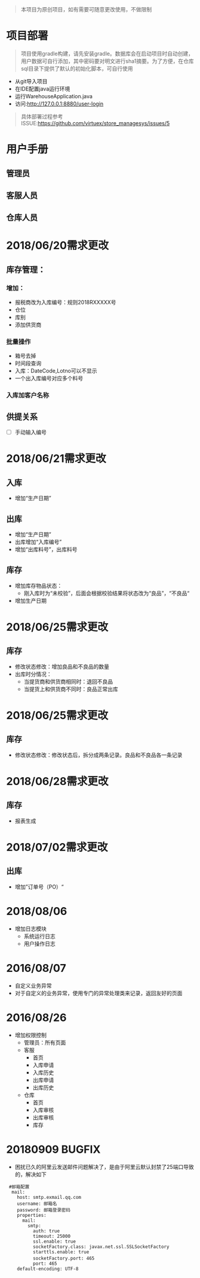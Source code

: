> 本项目为原创项目，如有需要可随意更改使用，不做限制

# 项目部署
> 项目使用gradle构建，请先安装gradle。数据库会在启动项目时自动创建，用户数据可自行添加，其中密码要对明文进行sha1摘要。为了方便，在仓库sql目录下提供了默认的初始化脚本，可自行使用
- 从git导入项目
- 在IDE配置java运行环境
- 运行WarehouseApplication.java
- 访问:http://127.0.0.1:8880/user-login

> 具体部署过程参考ISSUE:https://github.com/virtuex/store_managesys/issues/5

# 用户手册



## 管理员

## 客服人员

## 仓库人员


# 2018/06/20需求更改
## 库存管理：
### 增加：
- 报税商改为入库编号：规则2018RXXXXX号
- 仓位
- 库别
- 添加供货商

### 批量操作
- 箱号去掉
- 时间段查询
- 入库：DateCode,Lotno可以不显示
- 一个出入库编号对应多个料号

### 入库加客户名称


## 供提关系
- [ ] 手动输入编号


# 2018/06/21需求更改
## 入库
- 增加“生产日期”
## 出库
- 增加“生产日期”
- 出库增加“入库编号” 
- 增加“出库料号”，出库料号

## 库存
- 增加库存物品状态：
  - 刚入库时为“未校验”，后面会根据校验结果将状态改为“良品”，“不良品“
- 增加生产日期

# 2018/06/25需求更改
## 库存
- 修改状态修改：增加良品和不良品的数量
- 出库时分情况：
  - 当提货商和供货商相同时：退回不良品
  - 当提货上和供货商不同时：良品正常出库
  
  
# 2018/06/25需求更改
## 库存
- 修改状态修改：修改状态后，拆分成两条记录。良品和不良品各一条记录

# 2018/06/28需求更改
## 库存
- 报表生成

# 2018/07/02需求更改
## 出库
  - 增加”订单号（PO）“
  
# 2018/08/06
- 增加日志模块
  - 系统运行日志
  - 用户操作日志
  
# 2016/08/07
- 自定义业务异常
- 对于自定义的业务异常，使用专门的异常处理类来记录，返回友好的页面

# 2016/08/26
- 增加权限控制
  - 管理员：所有页面
  - 客服
    - 首页
    - 入库申请
    - 入库历史
    - 出库申请
    - 出库历史
  - 仓库
    - 首页
    - 入库审核
    - 出库审核
    - 库存
# 20180909 BUGFIX
  - 困扰已久的阿里云发送邮件问题解决了，是由于阿里云默认封禁了25端口导致的，解决如下
  ```
   #邮箱配置
    mail:
      host: smtp.exmail.qq.com
      username: 邮箱名
      password: 邮箱登录密码
      properties:
        mail:
          smtp:
            auth: true
            timeout: 25000
            ssl.enable: true
            socketFactory.class: javax.net.ssl.SSLSocketFactory
            starttls.enable: true
            socketFactory.port: 465　
            port: 465
      default-encoding: UTF-8
  ```
